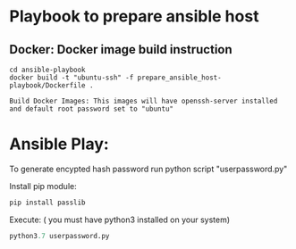 # Playbook to prepare ansible host

## Docker: Docker image build instruction

```Docker
cd ansible-playbook
docker build -t "ubuntu-ssh" -f prepare_ansible_host-playbook/Dockerfile .

Build Docker Images: This images will have openssh-server installed and default root password set to "ubuntu"
```

# Ansible Play:

To generate encypted hash password run python script "userpassword.py"

Install pip module: 

```python
pip install passlib   
```
Execute: ( you must have python3 installed on your system)

```python
python3.7 userpassword.py
```
